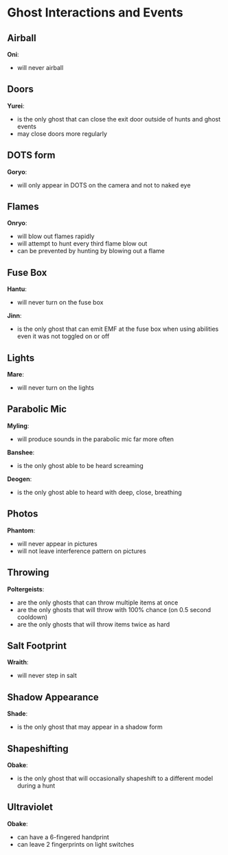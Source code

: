 # Ghost Interactions and Events

## Airball

**Oni**:

- will never airball

## Doors

**Yurei**:

- is the only ghost that can close the exit door outside of hunts and ghost events
- may close doors more regularly

## DOTS form

**Goryo**:

- will only appear in DOTS on the camera and not to naked eye

## Flames

**Onryo**:

- will blow out flames rapidly
- will attempt to hunt every third flame blow out
- can be prevented by hunting by blowing out a flame

## Fuse Box

**Hantu**:

- will never turn on the fuse box

**Jinn**:

- is the only ghost that can emit EMF at the fuse box when using abilities even it was not toggled on or off

## Lights

**Mare**:

- will never turn on the lights

## Parabolic Mic

**Myling**:

- will produce sounds in the parabolic mic far more often

**Banshee**:

- is the only ghost able to be heard screaming

**Deogen**:

- is the only ghost able to heard with deep, close, breathing

## Photos

**Phantom**:

- will never appear in pictures
- will not leave interference pattern on pictures

## Throwing

**Poltergeists**:

- are the only ghosts that can throw multiple items at once
- are the only ghosts that will throw with 100% chance (on 0.5 second cooldown)
- are the only ghosts that will throw items twice as hard

## Salt Footprint

**Wraith**:

- will never step in salt

## Shadow Appearance

**Shade**:

- is the only ghost that may appear in a shadow form

## Shapeshifting

**Obake**:

- is the only ghost that will occasionally shapeshift to a different model during a hunt

## Ultraviolet

**Obake**:

- can have a 6-fingered handprint
- can leave 2 fingerprints on light switches
